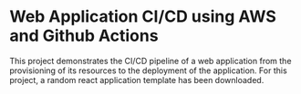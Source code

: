 # Web Application CI/CD using AWS and Github Actions

This project demonstrates the CI/CD pipeline of a web application from the provisioning of its resources to the deployment of the application. For this project, a random react application template has been downloaded.

